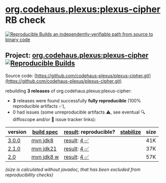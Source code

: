 [org.codehaus.plexus:plexus-cipher](https://central.sonatype.com/artifact/org.codehaus.plexus/plexus-cipher/versions) RB check
=======

[![Reproducible Builds](https://reproducible-builds.org/images/logos/rb.svg) an independently-verifiable path from source to binary code](https://reproducible-builds.org/)

## Project: [org.codehaus.plexus:plexus-cipher](https://central.sonatype.com/artifact/org.codehaus.plexus/plexus-cipher/versions) [![Reproducible Builds](https://img.shields.io/endpoint?url=https://raw.githubusercontent.com/jvm-repo-rebuild/reproducible-central/master/content/org/codehaus/plexus/plexus-cipher/badge.json)](https://github.com/jvm-repo-rebuild/reproducible-central/blob/master/content/org/codehaus/plexus/plexus-cipher/README.md)

Source code: [https://github.com/codehaus-plexus/plexus-cipher.git](https://github.com/codehaus-plexus/plexus-cipher.git)

rebuilding **3 releases** of org.codehaus.plexus:plexus-cipher:
- **3** releases were found successfully **fully reproducible** (100% reproducible artifacts :white_check_mark:),
- 0 had issues (some unreproducible artifacts :warning:, see eventual :mag: diffoscope and/or :memo: issue tracker links):

| version | [build spec](/BUILDSPEC.md) | [result](https://reproducible-builds.org/docs/jvm/): reproducible? | [stabilize](https://github.com/google/oss-rebuild/blob/main/cmd/stabilize/README.md) | size |
| -- | --------- | ------ | ------ | -- |
| [3.0.0](https://central.sonatype.com/artifact/org.codehaus.plexus/plexus-cipher/3.0.0/pom) | [mvn jdk8](plexus-cipher-3.0.0.buildspec) | [result](plexus-cipher-3.0.0.buildinfo): [4 :white_check_mark: ](plexus-cipher-3.0.0.buildcompare) | | 41K |
| [2.1.0](https://central.sonatype.com/artifact/org.codehaus.plexus/plexus-cipher/2.1.0/pom) | [mvn jdk21](plexus-cipher-2.1.0.buildspec) | [result](plexus-cipher-2.1.0.buildinfo): [4 :white_check_mark: ](plexus-cipher-2.1.0.buildcompare) | | 37K |
| [2.0](https://central.sonatype.com/artifact/org.codehaus.plexus/plexus-cipher/2.0/pom) | [mvn jdk8 w](plexus-cipher-2.0.buildspec) | [result](plexus-cipher-2.0.buildinfo): [4 :white_check_mark: ](plexus-cipher-2.0.buildcompare) | | 57K |

<i>(size is calculated without javadoc, that has been excluded from reproducibility checks)</i>
